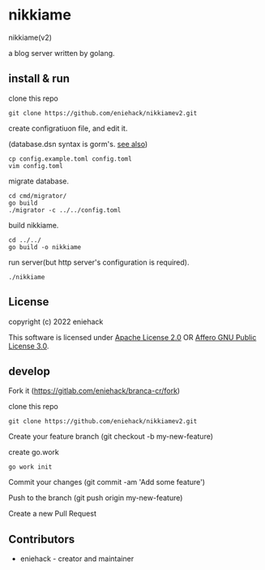 # nikkiame

nikkiame(v2)

a blog server written by golang.

## install & run

clone this repo
``` shellsession
git clone https://github.com/eniehack/nikkiamev2.git
```

create configratiuon file, and edit it.

(database.dsn syntax is gorm's. [see also](https://gorm.io/docs/connecting_to_the_database.html))

``` shellsession
cp config.example.toml config.toml
vim config.toml
```

migrate database.

``` shellsession
cd cmd/migrator/
go build
./migrator -c ../../config.toml
```

build nikkiame.

``` shellsession
cd ../../
go build -o nikkiame
```

run server(but http server's configuration is required).

``` shellsession
./nikkiame
```

## License

copyright (c) 2022 eniehack

This software is licensed under [Apache License 2.0](https://www.apache.org/licenses/LICENSE-2.0) OR [Affero GNU Public License 3.0](https://www.gnu.org/licenses/agpl-3.0.en.html).

## develop

Fork it (https://gitlab.com/eniehack/branca-cr/fork)

clone this repo

``` shellsession
git clone https://github.com/eniehack/nikkiamev2.git
```

Create your feature branch (git checkout -b my-new-feature)

create go.work

``` shellsession
go work init
```

Commit your changes (git commit -am 'Add some feature')

Push to the branch (git push origin my-new-feature)

Create a new Pull Request

## Contributors

* eniehack - creator and maintainer

